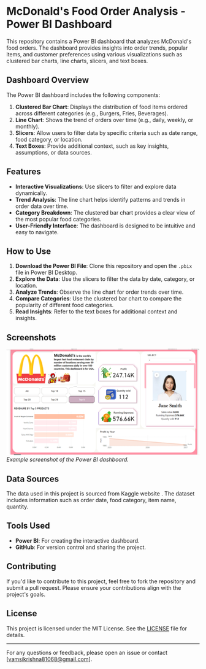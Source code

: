 # McDonald's Food Order Analysis - Power BI Dashboard

This repository contains a Power BI dashboard that analyzes McDonald's food orders. The dashboard provides insights into order trends, popular items, and customer preferences using various visualizations such as clustered bar charts, line charts, slicers, and text boxes.

## Dashboard Overview

The Power BI dashboard includes the following components:

1. **Clustered Bar Chart**: Displays the distribution of food items ordered across different categories (e.g., Burgers, Fries, Beverages).
2. **Line Chart**: Shows the trend of orders over time (e.g., daily, weekly, or monthly).
3. **Slicers**: Allow users to filter data by specific criteria such as date range, food category, or location.
4. **Text Boxes**: Provide additional context, such as key insights, assumptions, or data sources.

## Features

- **Interactive Visualizations**: Use slicers to filter and explore data dynamically.
- **Trend Analysis**: The line chart helps identify patterns and trends in order data over time.
- **Category Breakdown**: The clustered bar chart provides a clear view of the most popular food categories.
- **User-Friendly Interface**: The dashboard is designed to be intuitive and easy to navigate.

## How to Use

1. **Download the Power BI File**: Clone this repository and open the `.pbix` file in Power BI Desktop.
2. **Explore the Data**: Use the slicers to filter the data by date, category, or location.
3. **Analyze Trends**: Observe the line chart for order trends over time.
4. **Compare Categories**: Use the clustered bar chart to compare the popularity of different food categories.
5. **Read Insights**: Refer to the text boxes for additional context and insights.

## Screenshots

![Dashboard Screenshot](mcdonalds_dashboard_screenshot.png) 
*Example screenshot of the Power BI dashboard.*

## Data Sources

The data used in this project is sourced from Kaggle website . The dataset includes information such as order date, food category, item name, quantity.

## Tools Used

- **Power BI**: For creating the interactive dashboard.
- **GitHub**: For version control and sharing the project.

## Contributing

If you'd like to contribute to this project, feel free to fork the repository and submit a pull request. Please ensure your contributions align with the project's goals.

## License

This project is licensed under the MIT License. See the [LICENSE](LICENSE) file for details.

---

For any questions or feedback, please open an issue or contact [vamsikrishna81068@gmail.com].
